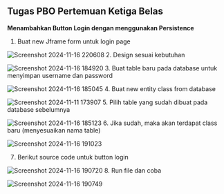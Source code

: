 ## Tugas PBO Pertemuan Ketiga Belas
**Menambahkan Button Login dengan menggunakan Persistence**
1.	Buat new Jframe form untuk login page
 
 ![Screenshot 2024-11-16 220608](https://github.com/user-attachments/assets/287b270c-ee7d-4ec0-9456-1b10f0dd9cc1)
2.	Design sesuai kebutuhan
 
 ![Screenshot 2024-11-16 184920](https://github.com/user-attachments/assets/2e690e77-26e3-4e51-9d26-e6200abe4f70)
3.	Buat table baru pada database untuk menyimpan username dan password
 
 ![Screenshot 2024-11-16 185045](https://github.com/user-attachments/assets/c8c55204-6b21-48fd-8205-e23506e8164a)
4.	Buat new entity class from database
 
 ![Screenshot 2024-11-11 173907](https://github.com/user-attachments/assets/9a70f481-de2e-49ed-abdd-687be99dbf0f)
5.	Pilih table yang sudah dibuat pada database sebelumnya
 
 ![Screenshot 2024-11-16 185123](https://github.com/user-attachments/assets/96453a9f-b931-4a68-97b8-25748086fd4b)
6.	Jika sudah, maka akan terdapat class baru (menyesuaikan nama table) 
 
 ![Screenshot 2024-11-16 191023](https://github.com/user-attachments/assets/8317cb33-cfd2-48f9-8002-ba81656a50bd)

7.	Berikut source code untuk button login
 
 ![Screenshot 2024-11-16 190720](https://github.com/user-attachments/assets/dcd0c08e-3d6a-4f98-b004-ad3bb1b5d077)
8.	Run file dan coba

![Screenshot 2024-11-16 190749](https://github.com/user-attachments/assets/93e80835-2a56-4b14-a6ba-1d2f0ce080c4)

